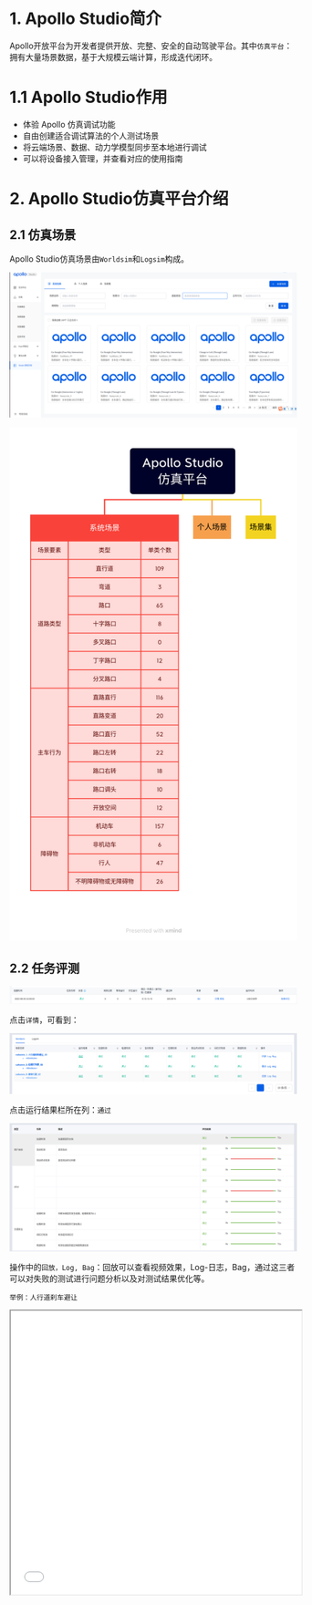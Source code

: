 # 1. Apollo Studio简介

Apollo开放平台为开发者提供开放、完整、安全的自动驾驶平台。其中`仿真平台`：拥有大量场景数据，基于大规模云端计算，形成迭代闭环。

# 1.1 Apollo Studio作用

- 体验 Apollo 仿真调试功能
- 自由创建适合调试算法的个人测试场景
- 将云端场景、数据、动力学模型同步至本地进行调试
- 可以将设备接入管理，并查看对应的使用指南

# 2. Apollo Studio仿真平台介绍

## 2.1 仿真场景

Apollo Studio仿真场景由`Worldsim`和`Logsim`构成。

![Apollo Studio仿真平台](image/sys_scene.png)

![](image/Apollo%20Studio%20%E4%BB%BF%E7%9C%9F%E5%B9%B3%E5%8F%B0.png)

## 2.2 任务评测

![任务评测](image/task_evalu.png)

点击`详情`，可看到：

![](image/worldsim_1.png)

点击运行结果栏所在列：`通过`

![](image/evalu_content.png)

操作中的`回放，Log, Bag`：回放可以查看视频效果，Log-日志，Bag，通过这三者可以对失败的测试进行问题分析以及对测试结果优化等。

```
举例：人行道刹车避让
```
<iframe height=498, width=510 src="video/1.mp4">

# 参考

[Apollo Studio使用文档](https://apollo.baidu.com/Apollo-Homepage-Document/Apollo_Studio/)
